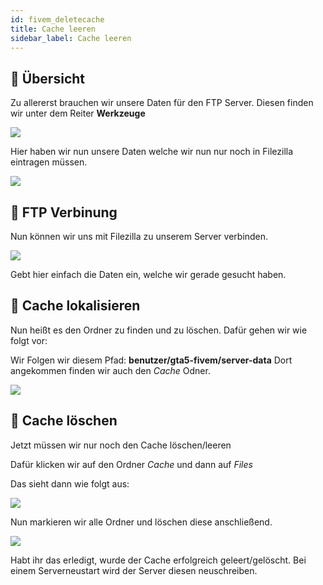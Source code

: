 ```yaml
---
id: fivem_deletecache
title: Cache leeren
sidebar_label: Cache leeren
---
```

## 📔 Übersicht

Zu allererst brauchen wir unsere Daten für den FTP Server.
Diesen finden wir unter dem Reiter **Werkzeuge**

![](https://screensaver01.zap-hosting.com/index.php/s/YE3nctY2KswDZdL/preview)

Hier haben wir nun unsere Daten welche wir nun nur noch in Filezilla eintragen müssen.

![](https://screensaver01.zap-hosting.com/index.php/s/wnJiraqerqdsSWx/preview)

## 🔐 FTP Verbinung

Nun können wir uns mit Filezilla zu unserem Server verbinden.

![](https://screensaver01.zap-hosting.com/index.php/s/LiiWapPSJ9jp2K4/preview)

Gebt hier einfach die Daten ein, welche wir gerade gesucht haben.

## 📑 Cache lokalisieren

Nun heißt es den Ordner zu finden und zu löschen.
Dafür gehen wir wie folgt vor:

Wir Folgen wir diesem Pfad: **benutzer/gta5-fivem/server-data**
Dort angekommen finden wir auch den *Cache* Odner.

![](https://screensaver01.zap-hosting.com/index.php/s/XxAda7N4Fno33Ss/preview)

## 📖 Cache löschen

Jetzt müssen wir nur noch den Cache löschen/leeren

Dafür klicken wir auf den Ordner *Cache* und dann auf *Files*

Das sieht dann wie folgt aus:

![](https://screensaver01.zap-hosting.com/index.php/s/DCqqyB4fiTNJ3sK/preview)

Nun markieren wir alle Ordner und löschen diese anschließend.

![](https://screensaver01.zap-hosting.com/index.php/s/g9NYtWqfEKTtSxn/preview)

Habt ihr das erledigt, wurde der Cache erfolgreich geleert/gelöscht.
Bei einem Serverneustart wird der Server diesen neuschreiben.
